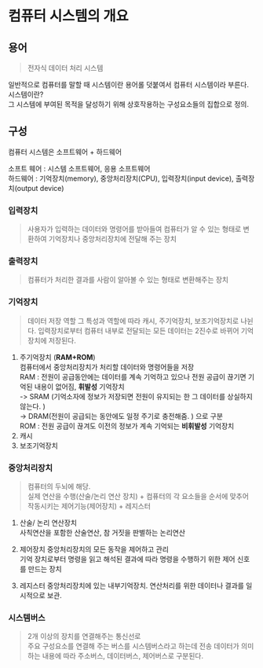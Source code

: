#  컴퓨터 시스템의 개요

## 용어
> 전자식 데이터 처리 시스템 

일반적으로 컴퓨터를 말할 때 시스템이란 용어롤 덧붙여서 컴퓨터 시스템이라 부른다. 
시스템이란?   
그 시스템에 부여된 목적을 달성하기 위해 상호작용하는 구성요소들의 집합으로 정의.   

## 구성 

컴퓨터 시스템은 소프트웨어 + 하드웨어   

소프트 웨어 : 시스템 소프트웨어, 응용 소프트웨어    
하드웨어 : 기억장치(memory), 중앙처리장치(CPU), 입력장치(input device), 출력장치(output device)

### 입력장치 
> 사용자가 입력하는 데이터와 명령어를 받아들여 컴퓨터가 알 수 있는 형태로 변환하여 기억장치나 중앙처리장치에 전달해 주는 장치   

### 출력장치 
> 컴퓨터가 처리한 결과를 사람이 알아볼 수 있는 형태로 변환해주는 장치 

### 기억장치
> 데이터 저장 역할 그 특성과 역할에 따라 캐시, 주기억장치, 보조기억장치로 나뉜다. 
입력장치로부터 컴퓨터 내부로 전달되는 모든 데이터는 2진수로 바뀌어 기억장치에 저장된다. 

1. 주기억장치 (**RAM+ROM**)   
컴퓨터에서 중앙처리장치가 처리할 데이터와 명령어들을 저장     
RAM : 전원이 공급동안에는 데이터를 계속 기억하고 있으나 전원 공급이 끊기면 기억된 내용이 없어짐, **휘발성** 기억장치   
   -> SRAM (기억소자에 정보가 저장되면 전원이 유지되는 한 그 데이터를 상실하지 않는다. )    
   -> DRAM(전원이 공급되는 동안에도 일정 주기로 충전해줌. ) 으로 구분    
ROM : 전원 공급이 끊겨도 이전의 정보가 계속 기억되는 **비휘발성** 기억장치 
2. 캐시
3. 보조기억장치

### 중앙처리장치 
> 컴퓨터의 두뇌에 해당.   
> 실제 연산을 수행(산술/논리 연산 장치) + 컴퓨터의 각 요소들을 순서에 맞추어 작동시키는 제어기능(제어장치) + 레지스터

1. 산술/ 논리 연산장치   
사칙연산을 포함한 산술연산, 참 거짓을 판별하는 논리연산   


2. 제어장치
중앙처리장치의 모든 동작을 제어하고 관리   
기억 장치로부터 명령을 읽고 해석된 결과에 따라 명령을 수행하기 위한 제어 신호를 만드는 장치


3. 레지스터
중앙처리장치에 있는 내부기억장치. 연산처리를 위한 데이터나 결과를 일시적으로 보관. 

### 시스템버스
> 2개 이상의 장치를 연결해주는 통신선로    
> 주요 구성요소를 연결해 주는 버스를 시스템버스라고 하는데 전송 데이터가 의미하는 내용에 따라 주소버스, 데이터버스, 제어버스로 구분된다. 